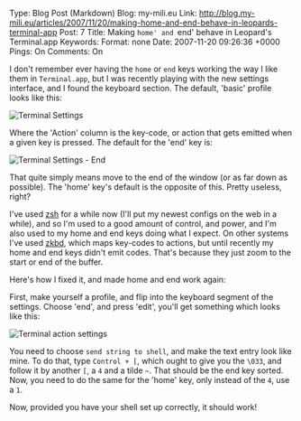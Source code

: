 Type: Blog Post (Markdown)
Blog: my-mili.eu
Link: http://blog.my-mili.eu/articles/2007/11/20/making-home-and-end-behave-in-leopards-terminal-app
Post: 7
Title: Making `home' and `end' behave in Leopard's Terminal.app
Keywords: 
Format: none
Date: 2007-11-20 09:26:36 +0000
Pings: On
Comments: On

I don't remember ever having the `home` or `end` keys working the way I like them in `Terminal.app`, but I was recently playing with the new settings interface, and I found the keyboard section. The default, 'basic' profile looks like this:

![Terminal Settings](http://blog.my-mili.eu/files/2007-11-20_terminal_settings.jpg)

Where the 'Action' column is the key-code, or action that gets emitted when a given key
is pressed. The default for the 'end' key is: 

![Terminal Settings - End](http://blog.my-mili.eu/files/2007-11-20_terminal_settings_end.jpg)

That quite simply means move to the end of the window (or as far down as possible). 
The 'home' key's default is the opposite of this. Pretty useless, right?

I've used [zsh](http://www.zsh.org/ "Zsh") for a while now (I'll put my newest configs on the web in a while), and so I'm used to a good amount of control, and power, and I'm also used to my home and end keys doing what I expect. On other systems I've used [zkbd](http://www.openbsd.org/cgi-bin/man.cgi?query=zkbd&sektion=4 "Manual Pages: zkbd(4)"), which maps key-codes to actions, but until recently my home and end keys didn't emit codes. That's because they just zoom to the start or end of the buffer.

Here's how I fixed it, and made home and end work again:

First, make yourself a profile, and flip into the keyboard segment of the settings. 
Choose 'end', and press 'edit', you'll get something which looks like this:

![Terminal action settings](http://blog.my-mili.eu/files/2007-11-20_terminal_action_settings.jpg)

You need to choose `send string to shell`, and make the text entry look like mine.
To do that, type `Control + [`, which ought to give you the `\033`, and follow it by another `[`, a `4` and a tilde `~`. That should be the end key sorted. Now, you need to do the same for the 'home' key, only instead of the `4`, use a `1`. 

Now, provided you have your shell set up correctly, it should work!
